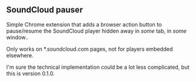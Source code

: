 ## SoundCloud pauser

Simple Chrome extension that adds a browser action button to pause/resume the SoundCloud player hidden away in *some* tab, in *some* window..

Only works on *.soundcloud.com pages, not for players embedded elsewhere.

I'm sure the technical implementation could be a lot less complicated, but this is version 0.1.0.
